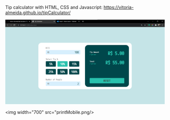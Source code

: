 Tip calculator with HTML, CSS and Javascript: https://vitoria-almeida.github.io/tipCalculator/

<img width="700" src="print.png"/>

<img width="700" src="printMobile.png/>
